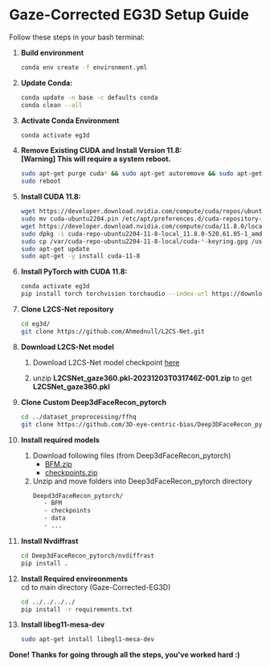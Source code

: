 # Gaze-Corrected EG3D Setup Guide

Follow these steps in your bash terminal:

1. **Build environment**
   ```bash
   conda env create -f environment.yml
   ```
2. **Update Conda:**
   ```bash
   conda update -n base -c defaults conda
   conda clean --all
   ```
3. **Activate Conda Environment**
   ```bash
   conda activate eg3d
   ```
4. **Remove Existing CUDA and Install Version 11.8:**  
   **[Warning] This will require a system reboot.**
   ```bash
   sudo apt-get purge cuda* && sudo apt-get autoremove && sudo apt-get autoclean && sudo rm -rf /usr/local/cuda*
   sudo reboot
   ```
5. **Install CUDA 11.8:**
   ```bash
   wget https://developer.download.nvidia.com/compute/cuda/repos/ubuntu2204/x86_64/cuda-ubuntu2204.pin
   sudo mv cuda-ubuntu2204.pin /etc/apt/preferences.d/cuda-repository-pin-600
   wget https://developer.download.nvidia.com/compute/cuda/11.8.0/local_installers/cuda-repo-ubuntu2204-11-8-local_11.8.0-520.61.05-1_amd64.deb
   sudo dpkg -i cuda-repo-ubuntu2204-11-8-local_11.8.0-520.61.05-1_amd64.deb
   sudo cp /var/cuda-repo-ubuntu2204-11-8-local/cuda-*-keyring.gpg /usr/share/keyrings/
   sudo apt-get update
   sudo apt-get -y install cuda-11-8
   ```
6. **Install PyTorch with CUDA 11.8:**
   ```bash
   conda activate eg3d
   pip install torch torchvision torchaudio --index-url https://download.pytorch.org/whl/cu118 --default-timeout=150
   ```
7. **Clone L2CS-Net repository**
   ```bash
   cd eg3d/
   git clone https://github.com/Ahmednull/L2CS-Net.git
   ```
8. **Download L2CS-Net model**  
   1. Download L2CS-Net model checkpoint [here](https://drive.google.com/drive/folders/1qDzyzXO6iaYIMDJDSyfKeqBx8O74mF8s)  

   2. unzip **L2CSNet_gaze360.pkl-20231203T031746Z-001.zip** to get **L2CSNet_gaze360.pkl**
   
9. **Clone Custom Deep3dFaceRecon_pytorch**
   ```bash
   cd ../dataset_preprocessing/ffhq
   git clone https://github.com/3D-eye-centric-bias/Deep3DFaceRecon_pytorch.git
   ```
10. **Install required models**
    1. Download following files (from Deep3dFaceRecon_pytorch)
       - [BFM.zip](https://drive.google.com/file/d/13fPkjRxZP_OUvk_OKebi-R9Xn8Jk0EmH/view?usp=sharing)
       - [checkpoints.zip](https://drive.google.com/file/d/12oBzBmwz0qIFNc18vKedtsfPqyP6rERY/view?usp=sharing)
    2. Unzip and move folders into Deep3dFaceRecon_pytorch directory
       ```bash
       Deepd3dFaceRecon_pytorch/
          - BFM
          - checkpoints
          - data
          - ...
       ```
11. **Install Nvdiffrast**
    ```bash
    cd Deep3dFaceRecon_pytorch/nvdiffrast
    pip install .
    ```
12. **Install Required envireonments**  
    cd to main directory (Gaze-Corrected-EG3D)
    ```bash
    cd ../../../../
    pip install -r requirements.txt
    ```

13. **Install libeg11-mesa-dev**
    ```bash
    sudo apt-get install libegl1-mesa-dev
    ```

**Done! Thanks for going through all the steps, you've worked hard :)**
